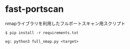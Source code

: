 # fast-portscan
nmapライブラリを利用したフルポートスキャン用スクリプト
```
$ pip install -r requirements.txt
```
```
eg: python3 full_nmap.py <target>
```